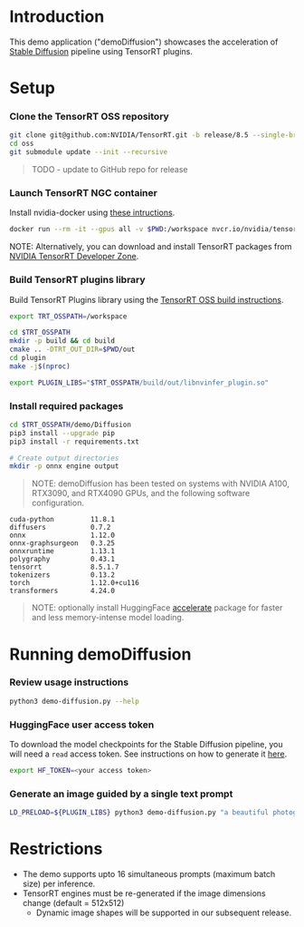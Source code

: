 # Introduction

This demo application ("demoDiffusion") showcases the acceleration of [Stable Diffusion](https://huggingface.co/CompVis/stable-diffusion-v1-4) pipeline using TensorRT plugins.

# Setup

### Clone the TensorRT OSS repository

```bash
git clone git@github.com:NVIDIA/TensorRT.git -b release/8.5 --single-branch
cd oss
git submodule update --init --recursive
```
> TODO - update to GitHub repo for release

### Launch TensorRT NGC container

Install nvidia-docker using [these intructions](https://docs.nvidia.com/datacenter/cloud-native/container-toolkit/install-guide.html#docker).

```bash
docker run --rm -it --gpus all -v $PWD:/workspace nvcr.io/nvidia/tensorrt:22.10-py3 /bin/bash
```
NOTE: Alternatively, you can download and install TensorRT packages from [NVIDIA TensorRT Developer Zone](https://developer.nvidia.com/tensorrt).

### Build TensorRT plugins library

Build TensorRT Plugins library using the [TensorRT OSS build instructions](https://github.com/NVIDIA/TensorRT/blob/main/README.md#building-tensorrt-oss).

```bash
export TRT_OSSPATH=/workspace

cd $TRT_OSSPATH
mkdir -p build && cd build
cmake .. -DTRT_OUT_DIR=$PWD/out
cd plugin
make -j$(nproc)

export PLUGIN_LIBS="$TRT_OSSPATH/build/out/libnvinfer_plugin.so"
```

### Install required packages

```bash
cd $TRT_OSSPATH/demo/Diffusion
pip3 install --upgrade pip
pip3 install -r requirements.txt

# Create output directories
mkdir -p onnx engine output
```

> NOTE: demoDiffusion has been tested on systems with NVIDIA A100, RTX3090, and RTX4090 GPUs, and the following software configuration.
```
cuda-python         11.8.1
diffusers           0.7.2
onnx                1.12.0
onnx-graphsurgeon   0.3.25
onnxruntime         1.13.1
polygraphy          0.43.1
tensorrt            8.5.1.7
tokenizers          0.13.2
torch               1.12.0+cu116
transformers        4.24.0
```

> NOTE: optionally install HuggingFace [accelerate](https://pypi.org/project/accelerate/) package for faster and less memory-intense model loading.


# Running demoDiffusion

### Review usage instructions

```bash
python3 demo-diffusion.py --help
```

### HuggingFace user access token

To download the model checkpoints for the Stable Diffusion pipeline, you will need a `read` access token. See instructions on how to generate it [here](https://huggingface.co/docs/hub/security-tokens).

```bash
export HF_TOKEN=<your access token>
```

### Generate an image guided by a single text prompt

```bash
LD_PRELOAD=${PLUGIN_LIBS} python3 demo-diffusion.py "a beautiful photograph of Mt. Fuji during cherry blossom" --hf-token=$HF_TOKEN -v
```


# Restrictions

- The demo supports upto 16 simultaneous prompts (maximum batch size) per inference.
- TensorRT engines must be re-generated if the image dimensions change (default = 512x512)
  - Dynamic image shapes will be supported in our subsequent release.
